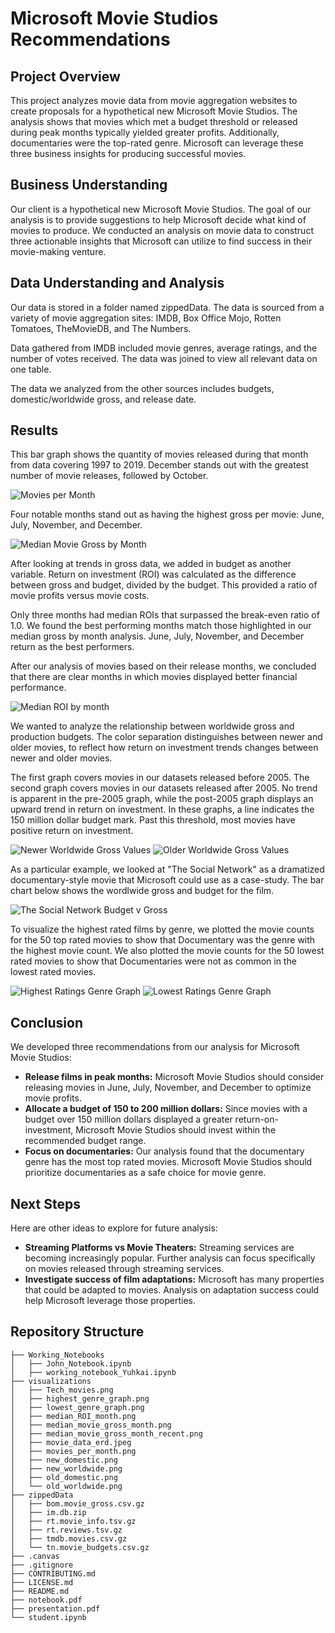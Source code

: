 # Microsoft Movie Studios Recommendations

## Project Overview

This project analyzes movie data from movie aggregation websites to create proposals for a hypothetical new Microsoft Movie Studios. The analysis shows that movies which met a budget threshold or released during peak months typically yielded greater profits. Additionally, documentaries were the top-rated genre. Microsoft can leverage these three business insights for producing successful movies.

## Business Understanding

Our client is a hypothetical new Microsoft Movie Studios. The goal of our analysis is to provide suggestions to help Microsoft decide what kind of movies to produce. We conducted an analysis on movie data to construct three actionable insights that Microsoft can utilize to find success in their movie-making venture.

## Data Understanding and Analysis

Our data is stored in a folder named zippedData. The data is sourced from a variety of movie aggregation sites: IMDB, Box Office Mojo, Rotten Tomatoes, TheMovieDB, and The Numbers. 

Data gathered from IMDB included movie genres, average ratings, and the number of votes received. The data was joined to view all relevant data on one table. 

The data we analyzed from the other sources includes budgets, domestic/worldwide gross, and release date.

## Results

This bar graph shows the quantity of movies released during that month from data covering 1997 to 2019. December stands out with the greatest number of movie releases, followed by October.

![Movies per Month](./visualizations/movies_per_month.png)

Four notable months stand out as having the highest gross per movie: June, July, November, and December.

![Median Movie Gross by Month](./visualizations/median_movie_gross_month_recent.png)

After looking at trends in gross data, we added in budget as another variable. Return on investment (ROI) was calculated as the difference between gross and budget, divided by the budget. This provided a ratio of movie profits versus movie costs.

Only three months had median ROIs that surpassed the break-even ratio of 1.0.  We found the best performing months match those highlighted in our median gross by month analysis. June, July, November, and December return as the best performers.

After our analysis of movies based on their release months, we concluded that there are clear months in which movies displayed better financial performance.

![Median ROI by month](./visualizations/median_ROI_month.png)

We wanted to analyze the relationship between worldwide gross and production budgets. The color separation distinguishes between newer and older movies, to reflect how return on investment trends changes between newer and older movies.

The first graph covers movies in our datasets released before 2005. The second graph covers movies in our datasets released after 2005. No trend is apparent in the pre-2005 graph, while the post-2005 graph displays an upward trend in return on investment.
In these graphs, a line indicates the 150 million dollar budget mark. Past this threshold, most movies have positive return on investment. 

![Newer Worldwide Gross Values](./visualizations/new_worldwide.png)
![Older Worldwide Gross Values](./visualizations/old_worldwide.png)

As a particular example, we looked at "The Social Network" as a dramatized documentary-style movie that Microsoft could use as a case-study. The bar chart below shows the wordlwide gross and budget for the film. 

![The Social Network Budget v Gross](./visualizations/Tech_movies.png)

To visualize the highest rated films by genre, we plotted the movie counts for the 50 top rated movies to show that Documentary was the genre with the highest movie count. We also plotted the movie counts for the 50 lowest rated movies to show that Documentaries were not as common in the lowest rated movies.

![Highest Ratings Genre Graph](./visualizations/highest_genre_graph.png)
![Lowest Ratings Genre Graph](./visualizations/lowest_genre_graph.png)


## Conclusion

We developed three recommendations from our analysis for Microsoft Movie Studios:
- **Release films in peak months:** Microsoft Movie Studios should consider releasing movies in June, July, November, and December to optimize movie profits.
- **Allocate a budget of 150 to 200 million dollars:** Since movies with a budget over 150 million dollars displayed a greater return-on-investment, Microsoft Movie Studios should invest within the recommended budget range.
- **Focus on documentaries:** Our analysis found that the documentary genre has the most top rated movies. Microsoft Movie Studios should prioritize documentaries as a safe choice for movie genre.

## Next Steps

Here are other ideas to explore for future analysis:

- **Streaming Platforms vs Movie Theaters:** Streaming services are becoming increasingly popular. Further analysis can focus specifically on movies released through streaming services.
- **Investigate success of film adaptations:** Microsoft has many properties that could be adapted to movies. Analysis on adaptation success could help Microsoft leverage those properties.

## Repository Structure
```
├── Working_Notebooks
│   ├── John_Notebook.ipynb
│   ├── working_notebook_Yuhkai.ipynb
├── visualizations
│   ├── Tech_movies.png
│   ├── highest_genre_graph.png
│   ├── lowest_genre_graph.png
│   ├── median_ROI_month.png
│   ├── median_movie_gross_month.png
│   ├── median_movie_gross_month_recent.png
│   ├── movie_data_erd.jpeg
│   ├── movies_per_month.png
│   ├── new_domestic.png
│   ├── new_worldwide.png
│   ├── old_domestic.png
│   └── old_worldwide.png
├── zippedData
│   ├── bom.movie_gross.csv.gz
│   ├── im.db.zip
│   ├── rt.movie_info.tsv.gz
│   ├── rt.reviews.tsv.gz
│   ├── tmdb.movies.csv.gz
│   └── tn.movie_budgets.csv.gz
├── .canvas
├── .gitignore
├── CONTRIBUTING.md
├── LICENSE.md
├── README.md
├── notebook.pdf
├── presentation.pdf
└── student.ipynb
```
